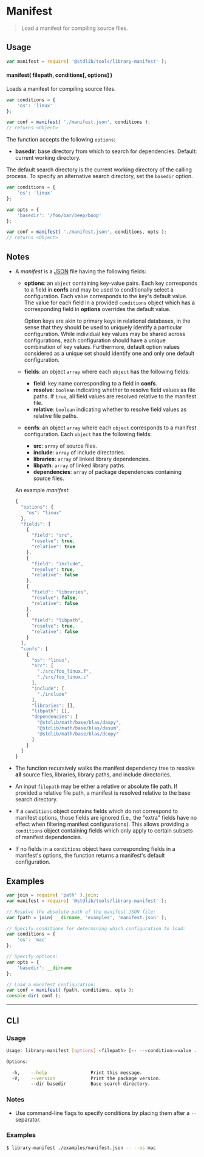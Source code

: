 # Manifest

> Load a manifest for compiling source files.


<!-- Section to include introductory text. Make sure to keep an empty line after the intro `section` element and another before the `/section` close. -->

<section class="intro">

</section>

<!-- /.intro -->

<!-- Package usage documentation. -->

<section class="usage">

## Usage

``` javascript
var manifest = require( '@stdlib/tools/library-manifest' );
```

#### manifest( filepath, conditions\[, options\] )

Loads a manifest for compiling source files.

``` javascript
var conditions = {
    'os': 'linux'
};

var conf = manifest( './manifest.json', conditions );
// returns <Object>
```

The function accepts the following `options`:

* __basedir__: base directory from which to search for dependencies. Default: current working directory.

The default search directory is the current working directory of the calling process. To specify an alternative search directory, set the `basedir` option.

``` javascript
var conditions = {
    'os': 'linux'
};

var opts = {
    'basedir': '/foo/bar/beep/boop'
};

var conf = manifest( './manifest.json', conditions, opts );
// returns <Object>
```

</section>

<!-- /.usage -->

<!-- Package usage notes. Make sure to keep an empty line after the `section` element and another before the `/section` close. -->

<section class="notes">

## Notes

* A *manifest* is a [JSON][json] file having the following fields:

  - __options__: an `object` containing key-value pairs. Each key corresponds to a field in __confs__ and may be used to conditionally select a configuration. Each value corresponds to the key's default value. The value for each field in a provided `conditions` object which has a corresponding field in __options__ overrides the default value.

    Option keys are akin to primary keys in relational databases, in the sense that they should be used to uniquely identify a particular configuration. While individual key values may be shared across configurations, each configuration should have a unique combination of key values. Furthermore, default option values considered as a unique set should identify one and only one default configuration.

  - __fields__: an object `array` where each `object` has the following fields:

    - __field__: key name corresponding to a field in __confs__.
    - __resolve__: `boolean` indicating whether to resolve field values as file paths. If `true`, all field values are resolved relative to the manifest file.
    - __relative__: `boolean` indicating whether to resolve field values as relative file paths.

  - __confs__: an object `array` where each `object` corresponds to a manifest configuration. Each `object` has the following fields:

    - __src__: `array` of source files.
    - __include__: `array` of include directories.
    - __libraries__: `array` of linked library dependencies.
    - __libpath__: `array` of linked library paths.
    - __dependencies__: `array` of package dependencies containing source files.

  An example *manifest*:

  ``` javascript
  {
    "options": {
      "os": "linux"
    },
    "fields": [
      {
        "field": "src",
        "resolve": true,
        "relative": true
      },
      {
        "field": "include",
        "resolve": true,
        "relative": false
      },
      {
        "field": "libraries",
        "resolve": false,
        "relative": false
      },
      {
        "field": "libpath",
        "resolve": true,
        "relative": false
      }
    ],
    "confs": [
      {
        "os": "linux",
        "src": [
          "./src/foo_linux.f",
          "./src/foo_linux.c"
        ],
        "include": [
          "./include"
        ],
        "libraries": [],
        "libpath": [],
        "dependencies": [
          "@stdlib/math/base/blas/daxpy",
          "@stdlib/math/base/blas/dasum",
          "@stdlib/math/base/blas/dcopy"
        ]
      }
    ]
  }   
  ```

* The function recursively walks the manifest dependency tree to resolve __all__ source files, libraries, library paths, and include directories.

* An input `filepath` may be either a relative or absolute file path. If provided a relative file path, a manifest is resolved relative to the base search directory.

* If a `conditions` object contains fields which do not correspond to manifest options, those fields are ignored (i.e., the "extra" fields have no effect when filtering manifest configurations). This allows providing a `conditions` object containing fields which only apply to certain subsets of manifest dependencies.

* If no fields in a `conditions` object have corresponding fields in a manifest's options, the function returns a manifest's default configuration.

</section>

<!-- /.notes -->

<!-- Package usage examples. -->

<section class="examples">

## Examples

``` javascript
var join = require( 'path' ).join;
var manifest = require( '@stdlib/tools/library-manifest' );

// Resolve the absolute path of the manifest JSON file:
var fpath = join( __dirname, 'examples', 'manifest.json' );

// Specify conditions for determining which configuration to load:
var conditions = {
    'os': 'mac'
};

// Specify options:
var opts = {
    'basedir': __dirname
};

// Load a manifest configuration:
var conf = manifest( fpath, conditions, opts );
console.dir( conf );
```

</section>

<!-- /.examples -->


<!-- Section for describing a command-line interface. -->

---

<section class="cli">

## CLI

<!-- CLI usage documentation. -->

<section class="usage">

### Usage

``` bash
Usage: library-manifest [options] <filepath> [-- --<condition>=value ...]

Options:

  -h,    --help                Print this message.
  -V,    --version             Print the package version.
         --dir basedir         Base search directory.
```

</section>

<!-- /.usage -->

<!-- CLI usage notes. Make sure to keep an empty line after the `section` element and another before the `/section` close. -->

<section class="notes">

### Notes

* Use command-line flags to specify conditions by placing them after a `--` separator.

</section>

<!-- /.notes -->

<!-- CLI usage examples. -->

<section class="examples">

### Examples

``` bash
$ library-manifest ./examples/manifest.json -- --os mac
```

</section>

<!-- /.examples -->

</section>

<!-- /.cli -->


<!-- Section to include cited references. If references are included, add a horizontal rule *before* the section. Make sure to keep an empty line after the `section` element and another before the `/section` close. -->

<section class="references">

</section>

<!-- /.references -->

<!-- Section for all links. Make sure to keep an empty line after the `section` element and another before the `/section` close. -->

<section class="links">

[json]: http://www.json.org/

</section>

<!-- /.links -->
